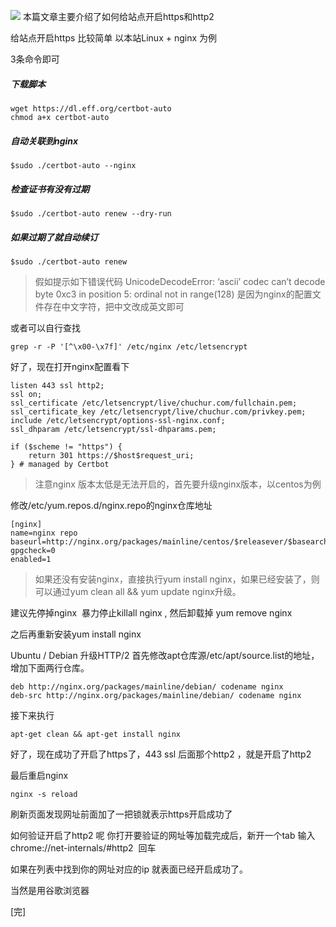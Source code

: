 ![](https://chuchur.com/upload/2017-10-6/1509808682901.jpg)
本篇文章主要介绍了如何给站点开启https和http2

给站点开启https 比较简单 以本站Linux + nginx 为例

3条命令即可

##### 下载脚本
```
wget https://dl.eff.org/certbot-auto
chmod a+x certbot-auto
```
##### 自动关联到nginx
```
$sudo ./certbot-auto --nginx
```
##### 检查证书有没有过期
```
$sudo ./certbot-auto renew --dry-run
```
##### 如果过期了就自动续订
```
$sudo ./certbot-auto renew
```
>假如提示如下错误代码
UnicodeDecodeError: ‘ascii’ codec can’t decode byte 0xc3 in position 5: ordinal not in range(128)
是因为nginx的配置文件存在中文字符，把中文改成英文即可

或者可以自行查找
```
grep -r -P '[^\x00-\x7f]' /etc/nginx /etc/letsencrypt
```
好了，现在打开nginx配置看下
```
listen 443 ssl http2; 
ssl on;
ssl_certificate /etc/letsencrypt/live/chuchur.com/fullchain.pem; 
ssl_certificate_key /etc/letsencrypt/live/chuchur.com/privkey.pem; 
include /etc/letsencrypt/options-ssl-nginx.conf; 
ssl_dhparam /etc/letsencrypt/ssl-dhparams.pem; 

if ($scheme != "https") {
    return 301 https://$host$request_uri;
} # managed by Certbot
```
>注意nginx 版本太低是无法开启的，首先要升级nginx版本，以centos为例

修改/etc/yum.repos.d/nginx.repo的nginx仓库地址
```
[nginx]
name=nginx repo
baseurl=http://nginx.org/packages/mainline/centos/$releasever/$basearch/
gpgcheck=0
enabled=1
```
>如果还没有安装nginx，直接执行yum install nginx，如果已经安装了，则可以通过yum clean all && yum update nginx升级。

建议先停掉nginx  暴力停止killall nginx , 然后卸载掉 yum remove nginx 

之后再重新安装yum install nginx

Ubuntu / Debian 升级HTTP/2
首先修改apt仓库源/etc/apt/source.list的地址，增加下面两行仓库。
```
deb http://nginx.org/packages/mainline/debian/ codename nginx
deb-src http://nginx.org/packages/mainline/debian/ codename nginx
```
接下来执行
```
apt-get clean && apt-get install nginx
```


好了，现在成功了开启了https了，443 ssl 后面那个http2 ，就是开启了http2

最后重启nginx
```
nginx -s reload 
```
刷新页面发现网址前面加了一把锁就表示https开启成功了



如何验证开启了http2 呢
你打开要验证的网址等加载完成后，新开一个tab 输入 chrome://net-internals/#http2  回车

如果在列表中找到你的网址对应的ip 就表面已经开启成功了。

当然是用谷歌浏览器

[完]